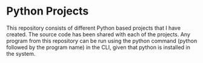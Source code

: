 # Python Projects

This repository consists of different Python based projects that I have created.
The source code has been shared with each of the projects.
Any program from this repository can be run using the python command (python followed by the program name) in the CLI, given that python is installed in the system. 
